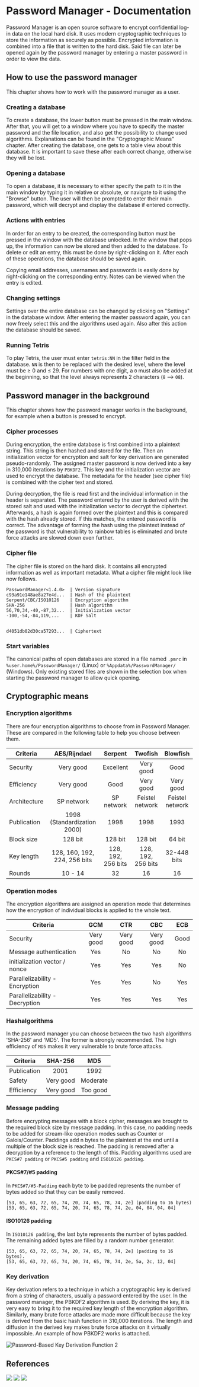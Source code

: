 # Password Manager - Documentation

Password Manager is an open source software to encrypt confidential log-in data on the local hard disk. It uses modern cryptographic techniques to store the information as securely as possible. Encrypted information is combined into a file that is written to the hard disk. Said file can later be opened again by the password manager by entering a master password in order to view the data.

## How to use the password manager

This chapter shows how to work with the password manager as a user.

### Creating a database

To create a database, the lower button must be pressed in the main window. After that, you will get to a window where you have to specify the master password and the file location, and also get the possibility to change used algorithms. Explanations can be found in the "Cryptographic Means" chapter. After creating the database, one gets to a table view about this database. It is important to save these after each correct change, otherwise they will be lost.

### Opening a database

To open a database, it is necessary to either specify the path to it in the main window by typing it in relative or absolute, or navigate to it using the "Browse" button. The user will then be prompted to enter their main password, which will decrypt and display the database if entered correctly.

### Actions with entries

In order for an entry to be created, the corresponding button must be pressed in the window with the database unlocked. In the window that pops up, the information can now be stored and then added to the database.
To delete or edit an entry, this must be done by right-clicking on it. After each of these operations, the database should be saved again.

Copying email addresses, usernames and passwords is easily done by right-clicking on the corresponding entry. Notes can be viewed when the entry is edited.

### Changing settings

Settings over the entire database can be changed by clicking on "Settings" in the database window. After entering the master password again, you can now freely select this and the algorithms used again. Also after this action the database should be saved.

### Running Tetris

To play Tetris, the user must enter `tetris:NN` in the filter field in the database. `NN` is then to be replaced with the desired level, where the level must be ≥ 0 and ≤ 29. For numbers with one digit, a `0` must also be added at the beginning, so that the level always represents 2 characters (`8` --> `08`).

## Password manager in the background

This chapter shows how the password manager works in the background, for example when a button is pressed to encrypt.

### Cipher processes

During encryption, the entire database is first combined into a plaintext string. This string is then hashed and stored for the file. Then an initialization vector for encryption and salt for key derivation are generated pseudo-randomly. The assigned master password is now derived into a key in 310,000 iterations by `PBKDF2`. This key and the initialization vector are used to encrypt the database. The metadata for the header (see cipher file) is combined with the cipher text and stored.

During decryption, the file is read first and the individual information in the header is separated. The password entered by the user is derived with the stored salt and used with the initialization vector to decrypt the ciphertext. Afterwards, a hash is again formed over the plaintext and this is compared with the hash already stored. If this matches, the entered password is correct. The advantage of forming the hash using the plaintext instead of the password is that vulnerability to rainbow tables is eliminated and brute force attacks are slowed down even further.

### Cipher file
The cipher file is stored on the hard disk. It contains all encrypted information as well as important metadata. What a cipher file might look like now follows.
```
PasswordManager<1.4.0>  | Version signature
c93a91e148ae8a27e4d...  | Hash of the plaintext
Serpent/CBC/ISO10126    | Encryption algorithm
SHA-256                 | Hash algorithm
56,70,34,-40,-87,32...  | Initialization vector
-100,-54,-84,119,...    | KDF Salt


d4051db02d30ca57293...  | Ciphertext
```

### Start variables
The canonical paths of open databases are stored in a file named `.pmrc` in `%user.home%/PasswordManager/` (Linux) or `%Appdata%/PasswordManager/` (Windows). Only existing stored files are shown in the selection box when starting the password manager to allow quick opening.


## Cryptographic means

### Encryption algorithms

There are four encryption algorithms to choose from in Password Manager. These are compared in the following table to help you choose between them.

|Criteria       |AES/Rijndael                   |Serpent            |Twofish 			|Blowfish 			|
|---------------|:-----------------------------:|:-----------------:|:-----------------:|:-----------------:|
|Security       |Very good                      |Excellent          |Very good          |Good 				|
|Efficiency     |Very good                      |Good               |Very good          |Very good			|
|Architecture   |SP network                     |SP network         |Feistel network    |Feistel network	|
|Publication    |1998 (Standardization 2000)    |1998               |1998               |1993 				|
|Block size     |128 bit                        |128 bit            |128 bit            |64 bit 			|
|Key length     |128, 160, 192, 224, 256 bits   |128, 192, 256 bits |128, 192, 256 bits |32-448 bits    	|
|Rounds         |10 - 14                        |32                 |16                 |16     			|

### Operation modes

The encryption algorithms are assigned an operation mode that determines how the encryption of individual blocks is applied to the whole text.

|Criteria                       |GCM        |CTR        |CBC        |ECB    |
|-------------------------------|:---------:|:---------:|:---------:|:-----:|
|Security                       |Very good  |Very good  |Very good  |Good   |
|Message authentication         |Yes        |No         |No         |No     |
|initialization vector / nonce  |Yes        |Yes        |Yes        |No     |
|Parallelizability - Encryption |Yes        |Yes        |No         |Yes    |
|Parallelizability - Decryption |Yes        |Yes        |Yes        |Yes    |

### Hashalgorithms

In the password manager you can choose between the two hash algorithms 'SHA-256' and 'MD5'. The former is strongly recommended. The high efficiency of `MD5` makes it very vulnerable to brute force attacks.

|Criteria       |SHA-256    |MD5        |
|---------------|:---------:|:---------:|
|Publication    |2001       |1992       |
|Safety         |Very good  |Moderate   |
|Efficiency     |Very good  |Too good   |

### Message padding

Before encrypting messages with a block cipher, messages are brought to the required block size by message padding. In this case, no padding needs to be added for stream-like operation modes such as Counter or Galois/Counter. Paddings add n bytes to the plaintext at the end until a multiple of the block size is reached. The padding is removed after a decryption by a reference to the length of this. Padding algorithms used are `PKCS#7 padding` or `PKCS#5 padding` and `ISO10126 padding`.

#### PKCS#7/#5 padding
In `PKCS#7/#5-Padding` each byte to be padded represents the number of bytes added so that they can be easily removed.
```
[53, 65, 63, 72, 65, 74, 20, 74, 65, 78, 74, 2e] (padding to 16 bytes)
[53, 65, 63, 72, 65, 74, 20, 74, 65, 78, 74, 2e, 04, 04, 04, 04]
```

#### ISO10126 padding
In `ISO10126 padding`, the last byte represents the number of bytes padded. The remaining added bytes are filled by a random number generator.
```
[53, 65, 63, 72, 65, 74, 20, 74, 65, 78, 74, 2e] (padding to 16 bytes).
[53, 65, 63, 72, 65, 74, 20, 74, 65, 78, 74, 2e, 5a, 2c, 12, 04]
```

### Key derivation
Key derivation refers to a technique in which a cryptographic key is derived from a string of characters, usually a password entered by the user. In the password manager, the PBKDF2 algorithm is used. By deriving the key, it is very easy to bring it to the required key length of the encryption algorithm. Similarly, many brute force attacks are made more difficult because the key is derived from the basic hash function in 310,000 iterations. The length and diffusion in the derived key makes brute force attacks on it virtually impossible. An example of how PBKDF2 works is attached.

![Password-Based Key Derivation Function 2](http://paulwolf.de/crypto/passwordmanager/doucmentation/pbkdf2.png)

## References

[<img src="https://img.shields.io/badge/License-GPL 3-important.svg">](https://www.gnu.org/licenses/gpl-3.0.html)
[<img src="https://img.shields.io/badge/Library-GNU Crypto-blue.svg">](https://www.gnu.org/software/gnu-crypto/)
[<img src="https://img.shields.io/badge/Inspiration-KeePass-green.svg">](https://keepass.info/)
